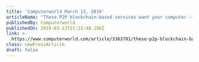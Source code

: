 ```yaml
---
title: 'Computerworld March 13, 2019'
articleName: "These P2P blockchain-based services want your computer — and they'll pay you\t"
publishedBy: Computerworld
publishedOn: 2019-03-13T21:21:40.106Z
link: >-
  https://www.computerworld.com/article/3363701/these-p2p-blockchain-based-services-want-your-computer-and-theyll-pay-you.html
class: newPressArticle
draft: false
---
```


